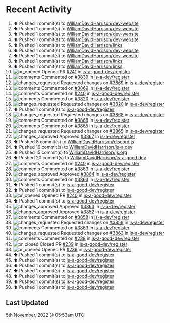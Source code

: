 # Recent Activity

<!--RECENT_ACTIVITY:start-->
1. ⬆️ Pushed 1 commit(s) to [WilliamDavidHarrison/dev-website](https://github.com/WilliamDavidHarrison/dev-website)
2. ⬆️ Pushed 1 commit(s) to [WilliamDavidHarrison/dev-website](https://github.com/WilliamDavidHarrison/dev-website)
3. ⬆️ Pushed 1 commit(s) to [WilliamDavidHarrison/dev-website](https://github.com/WilliamDavidHarrison/dev-website)
4. ⬆️ Pushed 1 commit(s) to [WilliamDavidHarrison/dev-website](https://github.com/WilliamDavidHarrison/dev-website)
5. ⬆️ Pushed 1 commit(s) to [WilliamDavidHarrison/links](https://github.com/WilliamDavidHarrison/links)
6. ⬆️ Pushed 1 commit(s) to [WilliamDavidHarrison/dev-website](https://github.com/WilliamDavidHarrison/dev-website)
7. ⬆️ Pushed 1 commit(s) to [WilliamDavidHarrison/dev-website](https://github.com/WilliamDavidHarrison/dev-website)
8. ⬆️ Pushed 1 commit(s) to [WilliamDavidHarrison/links](https://github.com/WilliamDavidHarrison/links)
9. ⬆️ Pushed 1 commit(s) to [WilliamDavidHarrison/links](https://github.com/WilliamDavidHarrison/links)
10. ![pr_opened](https://cdn.jsdelivr.net/gh/Readme-Workflows/Readme-Icons@main/icons/octicons/PullRequestOpened.svg) Opened PR [#241](https://github.com/is-a-good-dev/register/pull/241) in [is-a-good-dev/register](https://github.com/is-a-good-dev/register)
11. ![comments](https://cdn.jsdelivr.net/gh/Readme-Workflows/Readme-Icons@main/icons/octicons/Comment.svg) Commented on [#3839](https://github.com/is-a-dev/register/pull/3839#issuecomment-1304388990) in [is-a-dev/register](https://github.com/is-a-dev/register)
12. ![changes_requested](https://cdn.jsdelivr.net/gh/Readme-Workflows/Readme-Icons@main/icons/octicons/RequestedChanges.svg) Requested changes on [#3869](https://github.com/is-a-dev/register/pull/3869#pullrequestreview-1169300279) in [is-a-dev/register](https://github.com/is-a-dev/register)
13. ![comments](https://cdn.jsdelivr.net/gh/Readme-Workflows/Readme-Icons@main/icons/octicons/Comment.svg) Commented on [#3869](https://github.com/is-a-dev/register/pull/3869#discussion_r1014554897) in [is-a-dev/register](https://github.com/is-a-dev/register)
14. ![comments](https://cdn.jsdelivr.net/gh/Readme-Workflows/Readme-Icons@main/icons/octicons/Comment.svg) Commented on [#240](https://github.com/is-a-good-dev/register/pull/240#issuecomment-1304388872) in [is-a-good-dev/register](https://github.com/is-a-good-dev/register)
15. ![comments](https://cdn.jsdelivr.net/gh/Readme-Workflows/Readme-Icons@main/icons/octicons/Comment.svg) Commented on [#3820](https://github.com/is-a-dev/register/pull/3820#discussion_r1014554823) in [is-a-dev/register](https://github.com/is-a-dev/register)
16. ![changes_requested](https://cdn.jsdelivr.net/gh/Readme-Workflows/Readme-Icons@main/icons/octicons/RequestedChanges.svg) Requested changes on [#3820](https://github.com/is-a-dev/register/pull/3820#pullrequestreview-1169300187) in [is-a-dev/register](https://github.com/is-a-dev/register)
17. ⬆️ Pushed 1 commit(s) to [is-a-good-dev/register](https://github.com/is-a-good-dev/register)
18. ![changes_requested](https://cdn.jsdelivr.net/gh/Readme-Workflows/Readme-Icons@main/icons/octicons/RequestedChanges.svg) Requested changes on [#3868](https://github.com/is-a-dev/register/pull/3868#pullrequestreview-1169299851) in [is-a-dev/register](https://github.com/is-a-dev/register)
19. ![comments](https://cdn.jsdelivr.net/gh/Readme-Workflows/Readme-Icons@main/icons/octicons/Comment.svg) Commented on [#3868](https://github.com/is-a-dev/register/pull/3868#discussion_r1014554413) in [is-a-dev/register](https://github.com/is-a-dev/register)
20. ![comments](https://cdn.jsdelivr.net/gh/Readme-Workflows/Readme-Icons@main/icons/octicons/Comment.svg) Commented on [#3865](https://github.com/is-a-dev/register/pull/3865#discussion_r1014554329) in [is-a-dev/register](https://github.com/is-a-dev/register)
21. ![changes_requested](https://cdn.jsdelivr.net/gh/Readme-Workflows/Readme-Icons@main/icons/octicons/RequestedChanges.svg) Requested changes on [#3865](https://github.com/is-a-dev/register/pull/3865#pullrequestreview-1169299776) in [is-a-dev/register](https://github.com/is-a-dev/register)
22. ![changes_approved](https://cdn.jsdelivr.net/gh/Readme-Workflows/Readme-Icons@main/icons/octicons/ApprovedChanges.svg) Approved [#3867](https://github.com/is-a-dev/register/pull/3867#pullrequestreview-1169299760) in [is-a-dev/register](https://github.com/is-a-dev/register)
23. ⬆️ Pushed 8 commit(s) to [WilliamDavidHarrison/discord.js](https://github.com/WilliamDavidHarrison/discord.js)
24. ⬆️ Pushed 19 commit(s) to [WilliamDavidHarrison/is-a.dev](https://github.com/WilliamDavidHarrison/is-a.dev)
25. ⬆️ Pushed 15 commit(s) to [WilliamDavidHarrison/js.org](https://github.com/WilliamDavidHarrison/js.org)
26. ⬆️ Pushed 20 commit(s) to [WilliamDavidHarrison/is-a-good.dev](https://github.com/WilliamDavidHarrison/is-a-good.dev)
27. ![comments](https://cdn.jsdelivr.net/gh/Readme-Workflows/Readme-Icons@main/icons/octicons/Comment.svg) Commented on [#240](https://github.com/is-a-good-dev/register/pull/240#issuecomment-1304386561) in [is-a-good-dev/register](https://github.com/is-a-good-dev/register)
28. ![comments](https://cdn.jsdelivr.net/gh/Readme-Workflows/Readme-Icons@main/icons/octicons/Comment.svg) Commented on [#3863](https://github.com/is-a-dev/register/pull/3863#issuecomment-1304270688) in [is-a-dev/register](https://github.com/is-a-dev/register)
29. ![changes_approved](https://cdn.jsdelivr.net/gh/Readme-Workflows/Readme-Icons@main/icons/octicons/ApprovedChanges.svg) Approved [#3864](https://github.com/is-a-dev/register/pull/3864#pullrequestreview-1168150287) in [is-a-dev/register](https://github.com/is-a-dev/register)
30. ![comments](https://cdn.jsdelivr.net/gh/Readme-Workflows/Readme-Icons@main/icons/octicons/Comment.svg) Commented on [#3863](https://github.com/is-a-dev/register/pull/3863#issuecomment-1303132490) in [is-a-dev/register](https://github.com/is-a-dev/register)
31. ⬆️ Pushed 1 commit(s) to [is-a-good-dev/register](https://github.com/is-a-good-dev/register)
32. ⬆️ Pushed 1 commit(s) to [is-a-good-dev/register](https://github.com/is-a-good-dev/register)
33. ![pr_opened](https://cdn.jsdelivr.net/gh/Readme-Workflows/Readme-Icons@main/icons/octicons/PullRequestOpened.svg) Opened PR [#240](https://github.com/is-a-good-dev/register/pull/240) in [is-a-good-dev/register](https://github.com/is-a-good-dev/register)
34. ⬆️ Pushed 1 commit(s) to [is-a-good-dev/register](https://github.com/is-a-good-dev/register)
35. ![changes_approved](https://cdn.jsdelivr.net/gh/Readme-Workflows/Readme-Icons@main/icons/octicons/ApprovedChanges.svg) Approved [#3863](https://github.com/is-a-dev/register/pull/3863#pullrequestreview-1168127315) in [is-a-dev/register](https://github.com/is-a-dev/register)
36. ![changes_approved](https://cdn.jsdelivr.net/gh/Readme-Workflows/Readme-Icons@main/icons/octicons/ApprovedChanges.svg) Approved [#3852](https://github.com/is-a-dev/register/pull/3852#pullrequestreview-1168033954) in [is-a-dev/register](https://github.com/is-a-dev/register)
37. ![comments](https://cdn.jsdelivr.net/gh/Readme-Workflows/Readme-Icons@main/icons/octicons/Comment.svg) Commented on [#3858](https://github.com/is-a-dev/register/pull/3858#discussion_r1013676539) in [is-a-dev/register](https://github.com/is-a-dev/register)
38. ![changes_requested](https://cdn.jsdelivr.net/gh/Readme-Workflows/Readme-Icons@main/icons/octicons/RequestedChanges.svg) Requested changes on [#3858](https://github.com/is-a-dev/register/pull/3858#pullrequestreview-1168032741) in [is-a-dev/register](https://github.com/is-a-dev/register)
39. ![comments](https://cdn.jsdelivr.net/gh/Readme-Workflows/Readme-Icons@main/icons/octicons/Comment.svg) Commented on [#3863](https://github.com/is-a-dev/register/pull/3863#discussion_r1013676153) in [is-a-dev/register](https://github.com/is-a-dev/register)
40. ![changes_requested](https://cdn.jsdelivr.net/gh/Readme-Workflows/Readme-Icons@main/icons/octicons/RequestedChanges.svg) Requested changes on [#3863](https://github.com/is-a-dev/register/pull/3863#pullrequestreview-1168032176) in [is-a-dev/register](https://github.com/is-a-dev/register)
41. ![comments](https://cdn.jsdelivr.net/gh/Readme-Workflows/Readme-Icons@main/icons/octicons/Comment.svg) Commented on [#238](https://github.com/is-a-good-dev/register/pull/238#issuecomment-1302958735) in [is-a-good-dev/register](https://github.com/is-a-good-dev/register)
42. ![pr_closed](https://cdn.jsdelivr.net/gh/Readme-Workflows/Readme-Icons@main/icons/octicons/PullRequestClosed.svg) Closed PR [#239](https://github.com/is-a-good-dev/register/pull/239) in [is-a-good-dev/register](https://github.com/is-a-good-dev/register)
43. ![pr_opened](https://cdn.jsdelivr.net/gh/Readme-Workflows/Readme-Icons@main/icons/octicons/PullRequestOpened.svg) Opened PR [#239](https://github.com/is-a-good-dev/register/pull/239) in [is-a-good-dev/register](https://github.com/is-a-good-dev/register)
44. ⬆️ Pushed 1 commit(s) to [is-a-good-dev/register](https://github.com/is-a-good-dev/register)
45. ⬆️ Pushed 1 commit(s) to [is-a-good-dev/register](https://github.com/is-a-good-dev/register)
46. ⬆️ Pushed 1 commit(s) to [is-a-good-dev/register](https://github.com/is-a-good-dev/register)
47. ⬆️ Pushed 1 commit(s) to [is-a-good-dev/register](https://github.com/is-a-good-dev/register)
48. ⬆️ Pushed 1 commit(s) to [is-a-good-dev/register](https://github.com/is-a-good-dev/register)
49. ⬆️ Pushed 1 commit(s) to [is-a-good-dev/register](https://github.com/is-a-good-dev/register)
50. ⬆️ Pushed 1 commit(s) to [is-a-good-dev/register](https://github.com/is-a-good-dev/register)
<!--RECENT_ACTIVITY:end-->

## Last Updated
<!--RECENT_ACTIVITY:last_update-->
5th November, 2022 @ 05:53am UTC
<!--RECENT_ACTIVITY:last_update_end-->
